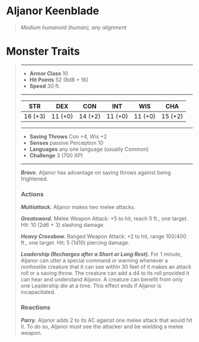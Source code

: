 # Aljanor Keenblade
>*Medium humanoid (human), any alignment*
# Monster Traits
>___
>- **Armor Class** 10
>- **Hit Points** 52 (8d8 + 16)
>- **Speed** 30 ft.
>___
>|STR|DEX|CON|INT|WIS|CHA|
>|:---:|:---:|:---:|:---:|:---:|:---:|
>|16 (+3)|11 (+0)|14 (+2)|11 (+0)|11 (+0)|15 (+2)|
>___
>- **Saving Throws** Con +4, Wis +2
>- **Senses** passive Perception 10
>- **Languages** any one language (usually Common)
>- **Challenge** 3 (700 XP)
>___
>***Brave.*** Aljanor has advantage on saving throws against being frightened.  
>
>### Actions
>***Multiattack.*** Aljanor makes two melee attacks.  
>
>***Greatsword.*** Melee Weapon Attack: +5 to hit, reach 5 ft., one target. Hit: 10 (2d6 + 3) slashing damage.  
>
>***Heavy Crossbow.*** Ranged Weapon Attack: +2 to hit, range 100/400 ft., one target. Hit: 5 (1d10) piercing damage.  
>
>***Leadership (Recharges after a Short or Long Rest).*** For 1 minute, Aljanor can utter a special command or warning whenever a nonhostile creature that it can see within 30 feet of it makes an attack roll or a saving throw. The creature can add a d4 to its roll provided it can hear and understand Aljanor. A creature can benefit from only one Leadership die at a time. This effect ends if Aljanor is incapacitated.  
>
>### Reactions
>***Parry.*** Aljanor adds 2 to its AC against one melee attack that would hit it. To do so, Aljanor must see the attacker and be wielding a melee weapon.